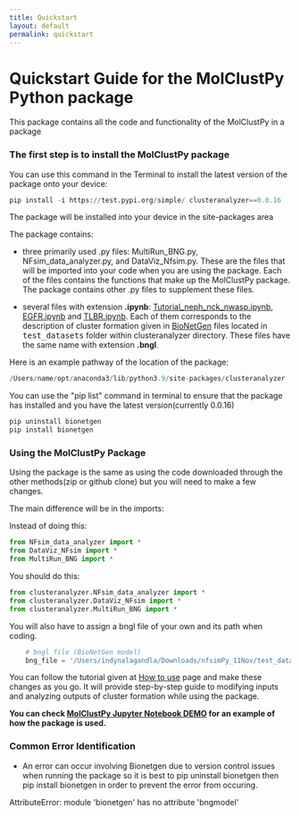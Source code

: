 ```yaml
---
title: Quickstart
layout: default
permalink: quickstart
---
```


# Quickstart Guide for the MolClustPy Python package

This package contains all the code and functionality of the MolClustPy in a package

### The first step is to install the MolClustPy package

You can use this command in the Terminal to install the latest version of the package onto your device:

```python
pip install -i https://test.pypi.org/simple/ clusteranalyzer==0.0.16
```

The package will be installed into your device in the site-packages area

The package contains:
- three primarily used .py files: MultiRun_BNG.py, NFsim_data_analyzer.py, and DataViz_Nfsim.py. These are the files that will be imported into your code when you are using the package. Each of the files contains the functions that make up the MolClustPy package. The package contains other .py files to supplement these files.

- several files with extension <b>.ipynb</b>: [Tutorial_neph_nck_nwasp.ipynb](DEMO_neph_nck_nwasp.md), [EGFR.ipynb](EGFR.md) and [TLBR.ipynb](TLBR.md). Each of them corresponds to the description of cluster formation given in [BioNetGen](http://bionetgen.org) files located in <tt>test_datasets</tt> folder within clusteranalyzer directory. These files have the same name with extension <b>.bngl</b>. 

Here is an example pathway of the location of the package:

```python
/Users/name/opt/anaconda3/lib/python3.9/site-packages/clusteranalyzer
```
You can use the "pip list" command in terminal to ensure that the package has installed and you have the latest version(currently 0.0.16)

```python
pip uninstall bionetgen
pip install bionetgen
```
### Using the MolClustPy Package

Using the package is the same as using the code downloaded through the other methods(zip or github clone) but you will need to make a few changes.

The main difference will be in the imports:

Instead of doing this:
```python
from NFsim_data_analyzer import *
from DataViz_NFsim import * 
from MultiRun_BNG import * 
```

You should do this:
```python
from clusteranalyzer.NFsim_data_analyzer import *
from clusteranalyzer.DataViz_NFsim import * 
from clusteranalyzer.MultiRun_BNG import * 
```

You will also have to assign a bngl file of your own and its path when coding.
```python  
    # bngl file (BioNetGen model) 
    bng_file = '/Users/indynalagandla/Downloads/nfsimPy_11Nov/test_dataset/single_concentration_file/neph_nck_nwasp_10_30_15uM.bngl'
```
You can follow the tutorial given at [How to use](usage.md) page and make these changes as you go.
It will provide step-by-step guide to modifying inputs and analyzing outputs of cluster formation while using the package. 

<b> You can check [MolClustPy Jupyter Notebook DEMO](DEMO_MolClustPy/DEMO_MolClustPy.md) for an example of how the package is used. </b>

### Common Error Identification
- An error can occur involving Bionetgen due to version control issues when running the package so it is best to pip uninstall bionetgen then pip install bionetgen in order to prevent the error from occuring.

AttributeError: module 'bionetgen' has no attribute 'bngmodel'
